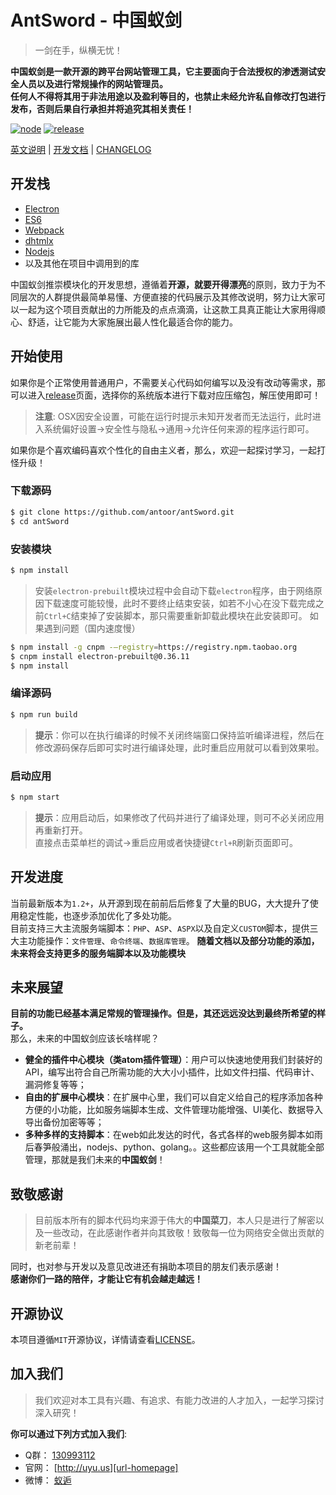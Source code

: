 # AntSword - 中国蚁剑
> 一剑在手，纵横无忧！

**中国蚁剑是一款开源的跨平台网站管理工具，它主要面向于合法授权的渗透测试安全人员以及进行常规操作的网站管理员。**    
**任何人不得将其用于非法用途以及盈利等目的，也禁止未经允许私自修改打包进行发布，否则后果自行承担并将追究其相关责任！**

[![node](https://img.shields.io/badge/node-4.0+-green.svg?style=flat-square)][url-nodejs-download]
[![release](https://img.shields.io/badge/release-v1.2.1-blue.svg?style=flat-square)][url-release]

[英文说明][url-docen] | [开发文档][url-document] | [CHANGELOG][url-changelog]

## 开发栈
 - [Electron][url-electron]
 - [ES6][url-es6]
 - [Webpack][url-webpack]
 - [dhtmlx][url-dhtmlx]
 - [Nodejs][url-nodejs]
 - 以及其他在项目中调用到的库

中国蚁剑推崇模块化的开发思想，遵循着**开源，就要开得漂亮**的原则，致力于为不同层次的人群提供最简单易懂、方便直接的代码展示及其修改说明，努力让大家可以一起为这个项目贡献出的力所能及的点点滴滴，让这款工具真正能让大家用得顺心、舒适，让它能为大家施展出最人性化最适合你的能力。

## 开始使用
如果你是个正常使用普通用户，不需要关心代码如何编写以及没有改动等需求，那可以进入[release][url-release]页面，选择你的系统版本进行下载对应压缩包，解压使用即可！

> **注意**: OSX因安全设置，可能在运行时提示未知开发者而无法运行，此时进入系统偏好设置->安全性与隐私->通用->允许任何来源的程序运行即可。

如果你是个喜欢编码喜欢个性化的自由主义者，那么，欢迎一起探讨学习，一起打怪升级！

### 下载源码
``` sh
$ git clone https://github.com/antoor/antSword.git
$ cd antSword
```

### 安装模块
``` sh
$ npm install
```
> 安装`electron-prebuilt`模块过程中会自动下载`electron`程序，由于网络原因下载速度可能较慢，此时不要终止结束安装，如若不小心在没下载完成之前`Ctrl+C`结束掉了安装脚本，那只需要重新卸载此模块在此安装即可。
> 如果遇到问题（国内速度慢）

  ```sh
  $ npm install -g cnpm -—registry=https://registry.npm.taobao.org
  $ cnpm install electron-prebuilt@0.36.11
  $ npm install
  ```


### 编译源码
``` sh
$ npm run build
```
> **提示**：你可以在执行编译的时候不关闭终端窗口保持监听编译进程，然后在修改源码保存后即可实时进行编译处理，此时重启应用就可以看到效果啦。

### 启动应用
``` sh
$ npm start
```
> **提示**：应用启动后，如果修改了代码并进行了编译处理，则可不必关闭应用再重新打开。    
> 直接点击菜单栏的调试->重启应用或者快捷键`Ctrl+R`刷新页面即可。

## 开发进度
当前最新版本为`1.2+`，从开源到现在前前后后修复了大量的BUG，大大提升了使用稳定性能，也逐步添加优化了多处功能。    
目前支持三大主流服务端脚本：`PHP`、`ASP`、`ASPX`以及自定义`CUSTOM`脚本，提供三大主功能操作：`文件管理`、`命令终端`、`数据库管理`。    **随着文档以及部分功能的添加，未来将会支持更多的服务端脚本以及功能模块**

## 未来展望
**目前的功能已经基本满足常规的管理操作。但是，其还远远没达到最终所希望的样子。**    
那么，未来的中国蚁剑应该长啥样呢？
 - **健全的插件中心模块（类atom插件管理）**：用户可以快速地使用我们封装好的API，编写出符合自己所需功能的大大小小插件，比如文件扫描、代码审计、漏洞修复等等；
 - **自由的扩展中心模块**：在扩展中心里，我们可以自定义给自己的程序添加各种方便的小功能，比如服务端脚本生成、文件管理功能增强、UI美化、数据导入导出备份加密等等；
 - **多种多样的支持脚本**：在web如此发达的时代，各式各样的web服务脚本如雨后春笋般涌出，nodejs、python、golang。。这些都应该用一个工具就能全部管理，那就是我们未来的**中国蚁剑**！

## 致敬感谢
> 目前版本所有的脚本代码均来源于伟大的**中国菜刀**，本人只是进行了解密以及一些改动，在此感谢作者并向其致敬！致敬每一位为网络安全做出贡献的新老前辈！    

同时，也对参与开发以及意见改进还有捐助本项目的朋友们表示感谢！    
**感谢你们一路的陪伴，才能让它有机会越走越远！**

## 开源协议
本项目遵循`MIT`开源协议，详情请查看[LICENSE](LICENSE)。

## 加入我们
> 我们欢迎对本工具有兴趣、有追求、有能力改进的人才加入，一起学习探讨深入研究！

**你可以通过下列方式加入我们**:

* Q群： [130993112](http://shang.qq.com/wpa/qunwpa?idkey=51997458a52d534454fd15e901648bf1f2ed799fde954822a595d6794eadc521)
* 官网： [http://uyu.us][url-homepage]
* 微博： [蚁逅][url-weibo]


[url-docen]: README.md
[url-changelog]: CHANGELOG.md
[url-document]: http://doc.uyu.us
[url-nodejs-download]: https://nodejs.org/en/download/
[url-release]: https://github.com/antoor/antSword/releases/tag/1.2.1
[url-electron]: http://electron.atom.io/
[url-es6]: http://es6.ruanyifeng.com/
[url-webpack]: http://webpack.github.io/
[url-dhtmlx]: http://dhtmlx.com/
[url-nodejs]: https://nodejs.org/
[url-weibo]: http://weibo.com/antoor
[url-homepage]: http://uyu.us
[url-release]: https://github.com/antoor/antSword/releases
